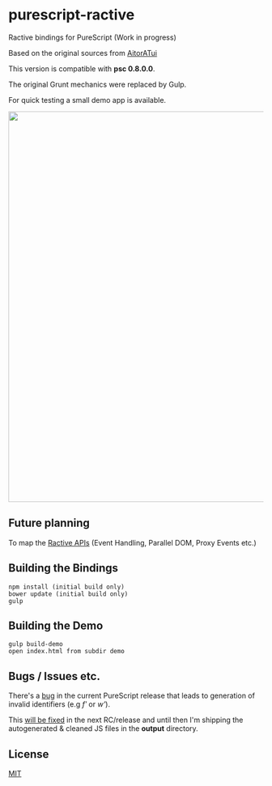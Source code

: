 
# purescript-ractive

Ractive bindings for PureScript (Work in progress)

Based on the original sources from <a href="https://github.com/AitorATuin/purescript-ractive" target="_blank">AitorATui</a>

This version is compatible with **psc 0.8.0.0**.

The original Grunt mechanics were replaced by Gulp.

For quick testing a small demo app is available.

<img src="http://fs5.directupload.net/images/151229/t2oktwfp.png" width="678" height="772">

## Future planning

To map the <a href="http://docs.ractivejs.org/latest/get-started" target="_blank">Ractive APIs</a> (Event Handling, Parallel DOM, Proxy Events etc.)

## Building the Bindings

```
npm install (initial build only)
bower update (initial build only)
gulp
```

## Building the Demo

```
gulp build-demo
open index.html from subdir demo
```

## Bugs / Issues etc.

There's a <a href="https://github.com/purescript/purescript/issues/1767" target="_blank">bug</a> in the current PureScript release that leads to generation of invalid identifiers (e.g *fʹ* or *w'*).

This <a href="https://github.com/purescript/purescript/pull/1737" target="_blank">will be fixed</a> in the next RC/release and until then I'm shipping the autogenerated & cleaned JS files in the **output** directory.

## License

<a href="https://github.com/brakmic/purescript-ractive/blob/master/LICENSE">MIT</a>